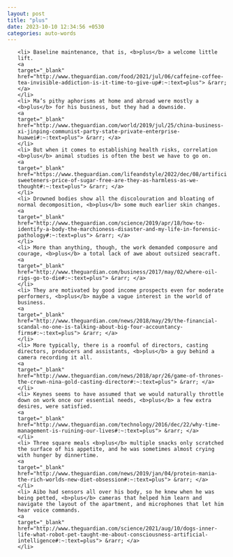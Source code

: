 ```yaml
---
layout: post
title: "plus"
date: 2023-10-10 12:34:56 +0530
categories: auto-words
---
```

<ol>

    <li> Baseline maintenance, that is, <b>plus</b> a welcome little lift.
    <a 
    target="_blank" 
    href="http://www.theguardian.com/food/2021/jul/06/caffeine-coffee-tea-invisible-addiction-is-it-time-to-give-up#:~:text=plus"> &rarr; </a>
    </li>
    <li> Ma’s pithy aphorisms at home and abroad were mostly a <b>plus</b> for his business, but they had a downside.
    <a 
    target="_blank" 
    href="http://www.theguardian.com/world/2019/jul/25/china-business-xi-jinping-communist-party-state-private-enterprise-huawei#:~:text=plus"> &rarr; </a>
    </li>
    <li> But when it comes to establishing health risks, correlation <b>plus</b> animal studies is often the best we have to go on.
    <a 
    target="_blank" 
    href="https://www.theguardian.com/lifeandstyle/2022/dec/08/artificial-sweeteners-price-of-sugar-free-are-they-as-harmless-as-we-thought#:~:text=plus"> &rarr; </a>
    </li>
    <li> Drowned bodies show all the discolouration and bloating of normal decomposition, <b>plus</b> some much earlier skin changes.
    <a 
    target="_blank" 
    href="http://www.theguardian.com/science/2019/apr/18/how-to-identify-a-body-the-marchioness-disaster-and-my-life-in-forensic-pathology#:~:text=plus"> &rarr; </a>
    </li>
    <li> More than anything, though, the work demanded composure and courage, <b>plus</b> a total lack of awe about outsized seacraft.
    <a 
    target="_blank" 
    href="http://www.theguardian.com/business/2017/may/02/where-oil-rigs-go-to-die#:~:text=plus"> &rarr; </a>
    </li>
    <li> They are motivated by good income prospects even for moderate performers, <b>plus</b> maybe a vague interest in the world of business.
    <a 
    target="_blank" 
    href="http://www.theguardian.com/news/2018/may/29/the-financial-scandal-no-one-is-talking-about-big-four-accountancy-firms#:~:text=plus"> &rarr; </a>
    </li>
    <li> More typically, there is a roomful of directors, casting directors, producers and assistants, <b>plus</b> a guy behind a camera recording it all.
    <a 
    target="_blank" 
    href="http://www.theguardian.com/news/2018/apr/26/game-of-thrones-the-crown-nina-gold-casting-director#:~:text=plus"> &rarr; </a>
    </li>
    <li> Keynes seems to have assumed that we would naturally throttle down on work once our essential needs, <b>plus</b> a few extra desires, were satisfied.
    <a 
    target="_blank" 
    href="http://www.theguardian.com/technology/2016/dec/22/why-time-management-is-ruining-our-lives#:~:text=plus"> &rarr; </a>
    </li>
    <li> Three square meals <b>plus</b> multiple snacks only scratched the surface of his appetite, and he was sometimes almost crying with hunger by dinnertime.
    <a 
    target="_blank" 
    href="http://www.theguardian.com/news/2019/jan/04/protein-mania-the-rich-worlds-new-diet-obsession#:~:text=plus"> &rarr; </a>
    </li>
    <li> Aibo had sensors all over his body, so he knew when he was being petted, <b>plus</b> cameras that helped him learn and navigate the layout of the apartment, and microphones that let him hear voice commands.
    <a 
    target="_blank" 
    href="http://www.theguardian.com/science/2021/aug/10/dogs-inner-life-what-robot-pet-taught-me-about-consciousness-artificial-intelligence#:~:text=plus"> &rarr; </a>
    </li>